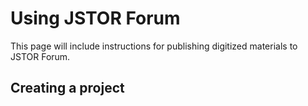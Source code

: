 # Using JSTOR Forum
This page will include instructions for publishing digitized materials to JSTOR Forum.

## Creating a project